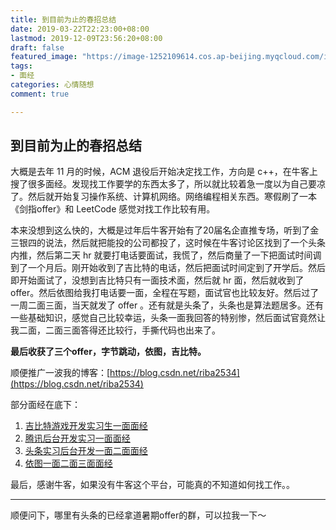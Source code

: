 ```yaml
---
title: 到目前为止的春招总结
date: 2019-03-22T22:23:00+08:00
lastmod: 2019-12-09T23:56:20+08:00
draft: false
featured_image: "https://image-1252109614.cos.ap-beijing.myqcloud.com/img/20210508201518.png"
tags:
- 面经
categories: 心情随想
comment: true

---
```


## 到目前为止的春招总结

大概是去年 11 月的时候，ACM 退役后开始决定找工作，方向是 c++，在牛客上搜了很多面经。发现找工作要学的东西太多了，所以就比较着急一度以为自己要凉了。然后就开始复习操作系统、计算机网络。网络编程相关东西。寒假刷了一本《剑指offer》和 LeetCode 感觉对找工作比较有用。

本来没想到这么快的，大概是过年后牛客开始有了20届名企直推专场，听到了金三银四的说法，然后就把能投的公司都投了，这时候在牛客讨论区找到了一个头条内推，然后第二天 hr 就要打电话要面试，我慌了，然后商量了一下把面试时间调到了一个月后。刚开始收到了吉比特的电话，然后把面试时间定到了开学后。然后即开始面试了，没想到吉比特只有一面技术面，然后就 hr 面，然后就收到了offer。然后依图给我打电话要一面，全程在写题，面试官也比较友好。然后过了一周二面三面，当天就发了 offer 。还有就是头条了，头条也是算法题居多。还有一些基础知识，感觉自己比较幸运，头条一面我回答的特别惨，然后面试官竟然让我二面，二面三面答得还比较行，手撕代码也出来了。



**最后收获了三个offer，字节跳动，依图，吉比特。**

顺便推广一波我的博客：[https://blog.csdn.net/riba2534](https://blog.csdn.net/riba2534)

部分面经在底下：

1. [吉比特游戏开发实习生一面面经](https://www.nowcoder.com/discuss/156612)
2. [腾讯后台开发实习一面面经](https://www.nowcoder.com/discuss/161935)
3. [头条实习后台开发一面二面面经](https://www.nowcoder.com/discuss/163077)
4. [依图一面二面三面面经](https://www.nowcoder.com/discuss/165615)



最后，感谢牛客，如果没有牛客这个平台，可能真的不知道如何找工作。。

---
顺便问下，哪里有头条的已经拿道暑期offer的群，可以拉我一下～